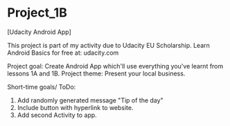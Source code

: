 # Project_1B
[Udacity Android App]

This project is part of my activity due to Udacity EU Scholarship. 
Learn Android Basics for free at: udacity.com


Project goal: Create Android App which'll use everything you've learnt from lessons 1A and 1B. 
Project theme: Present your local business.



Short-time goals/ ToDo:
1. Add randomly generated message "Tip of the day"
2. Include button with hyperlink to website.
3. Add second Activity to app.
